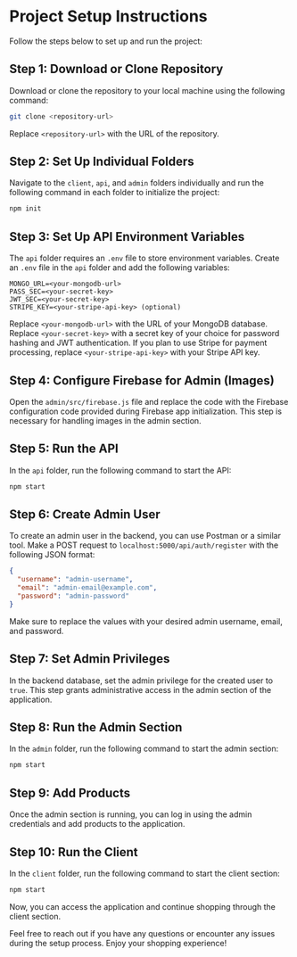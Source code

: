# Project Setup Instructions

Follow the steps below to set up and run the project:

## Step 1: Download or Clone Repository

Download or clone the repository to your local machine using the following command:

```bash
git clone <repository-url>
```

Replace `<repository-url>` with the URL of the repository.

## Step 2: Set Up Individual Folders

Navigate to the `client`, `api`, and `admin` folders individually and run the following command in each folder to initialize the project:

```bash
npm init
```

## Step 3: Set Up API Environment Variables

The `api` folder requires an `.env` file to store environment variables. Create an `.env` file in the `api` folder and add the following variables:

```dotenv
MONGO_URL=<your-mongodb-url>
PASS_SEC=<your-secret-key>
JWT_SEC=<your-secret-key>
STRIPE_KEY=<your-stripe-api-key> (optional)
```

Replace `<your-mongodb-url>` with the URL of your MongoDB database. Replace `<your-secret-key>` with a secret key of your choice for password hashing and JWT authentication. If you plan to use Stripe for payment processing, replace `<your-stripe-api-key>` with your Stripe API key.

## Step 4: Configure Firebase for Admin (Images)

Open the `admin/src/firebase.js` file and replace the code with the Firebase configuration code provided during Firebase app initialization. This step is necessary for handling images in the admin section.

## Step 5: Run the API

In the `api` folder, run the following command to start the API:

```bash
npm start
```

## Step 6: Create Admin User

To create an admin user in the backend, you can use Postman or a similar tool. Make a POST request to `localhost:5000/api/auth/register` with the following JSON format:

```json
{
  "username": "admin-username",
  "email": "admin-email@example.com",
  "password": "admin-password"
}
```

Make sure to replace the values with your desired admin username, email, and password.

## Step 7: Set Admin Privileges

In the backend database, set the admin privilege for the created user to `true`. This step grants administrative access in the admin section of the application.

## Step 8: Run the Admin Section

In the `admin` folder, run the following command to start the admin section:

```bash
npm start
```

## Step 9: Add Products

Once the admin section is running, you can log in using the admin credentials and add products to the application.

## Step 10: Run the Client

In the `client` folder, run the following command to start the client section:

```bash
npm start
```

Now, you can access the application and continue shopping through the client section.

Feel free to reach out if you have any questions or encounter any issues during the setup process. Enjoy your shopping experience!
